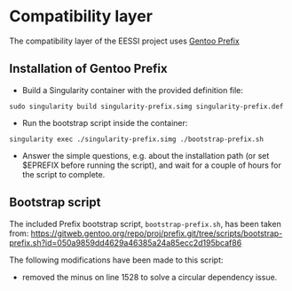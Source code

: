 # Compatibility layer

The compatibility layer of the EESSI project uses [Gentoo Prefix](https://wiki.gentoo.org/wiki/Project:Prefix)

## Installation of Gentoo Prefix

- Build a Singularity container with the provided definition file:
```
sudo singularity build singularity-prefix.simg singularity-prefix.def
```

- Run the bootstrap script inside the container:
```
singularity exec ./singularity-prefix.simg ./bootstrap-prefix.sh
```

- Answer the simple questions, e.g. about the installation path (or set $EPREFIX before running the script),
and wait for a couple of hours for the script to complete.

## Bootstrap script
The included Prefix bootstrap script, `bootstrap-prefix.sh`, has been taken from:
https://gitweb.gentoo.org/repo/proj/prefix.git/tree/scripts/bootstrap-prefix.sh?id=050a9859dd4629a46385a24a85ecc2d195bcaf86

The following modifications have been made to this script:
- removed the minus on line 1528 to solve a circular dependency issue.

